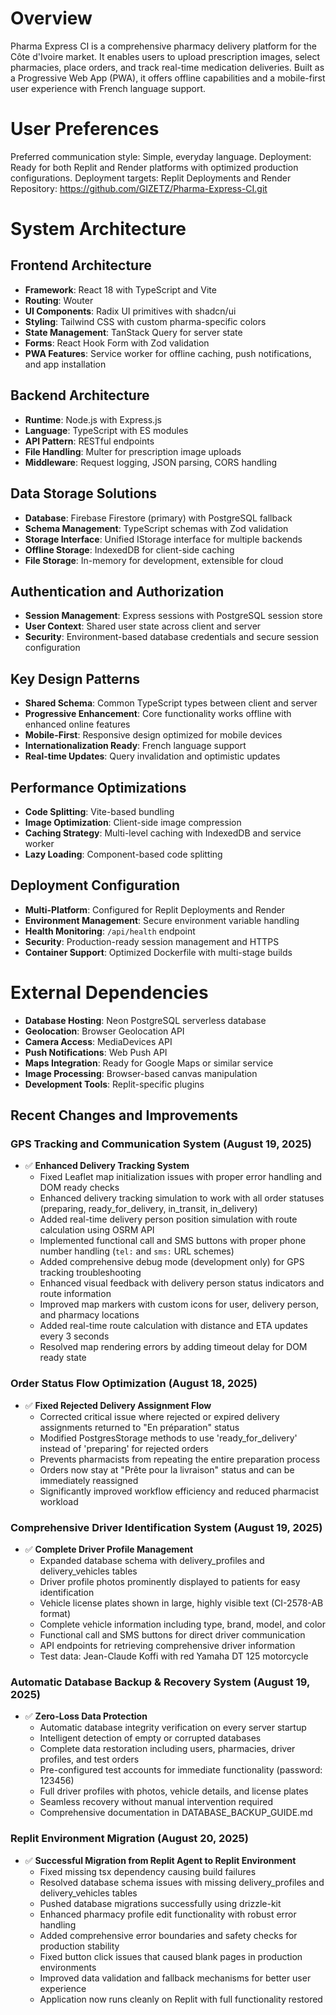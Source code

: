 # Overview

Pharma Express CI is a comprehensive pharmacy delivery platform for the Côte d'Ivoire market. It enables users to upload prescription images, select pharmacies, place orders, and track real-time medication deliveries. Built as a Progressive Web App (PWA), it offers offline capabilities and a mobile-first user experience with French language support.

# User Preferences

Preferred communication style: Simple, everyday language.
Deployment: Ready for both Replit and Render platforms with optimized production configurations.
Deployment targets: Replit Deployments and Render
Repository: https://github.com/GIZETZ/Pharma-Express-CI.git

# System Architecture

## Frontend Architecture
- **Framework**: React 18 with TypeScript and Vite
- **Routing**: Wouter
- **UI Components**: Radix UI primitives with shadcn/ui
- **Styling**: Tailwind CSS with custom pharma-specific colors
- **State Management**: TanStack Query for server state
- **Forms**: React Hook Form with Zod validation
- **PWA Features**: Service worker for offline caching, push notifications, and app installation

## Backend Architecture
- **Runtime**: Node.js with Express.js
- **Language**: TypeScript with ES modules
- **API Pattern**: RESTful endpoints
- **File Handling**: Multer for prescription image uploads
- **Middleware**: Request logging, JSON parsing, CORS handling

## Data Storage Solutions
- **Database**: Firebase Firestore (primary) with PostgreSQL fallback
- **Schema Management**: TypeScript schemas with Zod validation
- **Storage Interface**: Unified IStorage interface for multiple backends
- **Offline Storage**: IndexedDB for client-side caching
- **File Storage**: In-memory for development, extensible for cloud

## Authentication and Authorization
- **Session Management**: Express sessions with PostgreSQL session store
- **User Context**: Shared user state across client and server
- **Security**: Environment-based database credentials and secure session configuration

## Key Design Patterns
- **Shared Schema**: Common TypeScript types between client and server
- **Progressive Enhancement**: Core functionality works offline with enhanced online features
- **Mobile-First**: Responsive design optimized for mobile devices
- **Internationalization Ready**: French language support
- **Real-time Updates**: Query invalidation and optimistic updates

## Performance Optimizations
- **Code Splitting**: Vite-based bundling
- **Image Optimization**: Client-side image compression
- **Caching Strategy**: Multi-level caching with IndexedDB and service worker
- **Lazy Loading**: Component-based code splitting

## Deployment Configuration
- **Multi-Platform**: Configured for Replit Deployments and Render
- **Environment Management**: Secure environment variable handling
- **Health Monitoring**: `/api/health` endpoint
- **Security**: Production-ready session management and HTTPS
- **Container Support**: Optimized Dockerfile with multi-stage builds

# External Dependencies

- **Database Hosting**: Neon PostgreSQL serverless database
- **Geolocation**: Browser Geolocation API
- **Camera Access**: MediaDevices API
- **Push Notifications**: Web Push API
- **Maps Integration**: Ready for Google Maps or similar service
- **Image Processing**: Browser-based canvas manipulation
- **Development Tools**: Replit-specific plugins

## Recent Changes and Improvements

### GPS Tracking and Communication System (August 19, 2025)
- ✅ **Enhanced Delivery Tracking System**
  - Fixed Leaflet map initialization issues with proper error handling and DOM ready checks
  - Enhanced delivery tracking simulation to work with all order statuses (preparing, ready_for_delivery, in_transit, in_delivery)
  - Added real-time delivery person position simulation with route calculation using OSRM API
  - Implemented functional call and SMS buttons with proper phone number handling (`tel:` and `sms:` URL schemes)
  - Added comprehensive debug mode (development only) for GPS tracking troubleshooting
  - Enhanced visual feedback with delivery person status indicators and route information
  - Improved map markers with custom icons for user, delivery person, and pharmacy locations
  - Added real-time route calculation with distance and ETA updates every 3 seconds
  - Resolved map rendering errors by adding timeout delay for DOM ready state

### Order Status Flow Optimization (August 18, 2025)
- ✅ **Fixed Rejected Delivery Assignment Flow**
  - Corrected critical issue where rejected or expired delivery assignments returned to "En préparation" status
  - Modified PostgresStorage methods to use 'ready_for_delivery' instead of 'preparing' for rejected orders
  - Prevents pharmacists from repeating the entire preparation process
  - Orders now stay at "Prête pour la livraison" status and can be immediately reassigned
  - Significantly improved workflow efficiency and reduced pharmacist workload

### Comprehensive Driver Identification System (August 19, 2025)
- ✅ **Complete Driver Profile Management**
  - Expanded database schema with delivery_profiles and delivery_vehicles tables
  - Driver profile photos prominently displayed to patients for easy identification
  - Vehicle license plates shown in large, highly visible text (CI-2578-AB format)
  - Complete vehicle information including type, brand, model, and color
  - Functional call and SMS buttons for direct driver communication
  - API endpoints for retrieving comprehensive driver information
  - Test data: Jean-Claude Koffi with red Yamaha DT 125 motorcycle

### Automatic Database Backup & Recovery System (August 19, 2025)
- ✅ **Zero-Loss Data Protection**
  - Automatic database integrity verification on every server startup
  - Intelligent detection of empty or corrupted databases
  - Complete data restoration including users, pharmacies, driver profiles, and test orders
  - Pre-configured test accounts for immediate functionality (password: 123456)
  - Full driver profiles with photos, vehicle details, and license plates
  - Seamless recovery without manual intervention required
  - Comprehensive documentation in DATABASE_BACKUP_GUIDE.md

### Replit Environment Migration (August 20, 2025)
- ✅ **Successful Migration from Replit Agent to Replit Environment**
  - Fixed missing tsx dependency causing build failures
  - Resolved database schema issues with missing delivery_profiles and delivery_vehicles tables
  - Pushed database migrations successfully using drizzle-kit
  - Enhanced pharmacy profile edit functionality with robust error handling
  - Added comprehensive error boundaries and safety checks for production stability
  - Fixed button click issues that caused blank pages in production environments
  - Improved data validation and fallback mechanisms for better user experience
  - Application now runs cleanly on Replit with full functionality restored